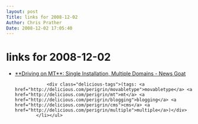 ```yaml
---
layout: post
Title: links for 2008-12-02  
Author: Chris Prather
Date: 2008-12-02 17:05:40
---
```


# links for 2008-12-02
<ul class="delicious"><li>
                <div class="delicious-link"><a href="http://www.newsgoat.com/2007/11/13/driving-on-mt-single-installation-multiple-domains/">**Driving on MT**: Single Installation, Multiple Domains - News Goat</a></div>
                
                <div class="delicious-tags">(tags: <a href="http://delicious.com/perigrin/movabletype">movabletype</a> <a href="http://delicious.com/perigrin/mt">mt</a> <a href="http://delicious.com/perigrin/blogging">blogging</a> <a href="http://delicious.com/perigrin/cms">cms</a> <a href="http://delicious.com/perigrin/multiple">multiple</a>)</div>
            </li></ul>
